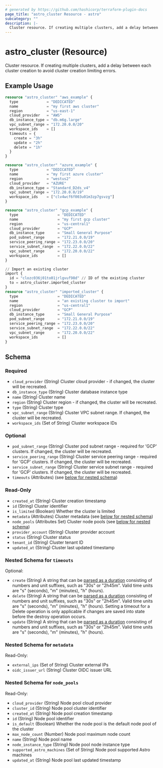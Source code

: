 ```yaml
---
# generated by https://github.com/hashicorp/terraform-plugin-docs
page_title: "astro_cluster Resource - astro"
subcategory: ""
description: |-
  Cluster resource. If creating multiple clusters, add a delay between each cluster creation to avoid cluster creation limiting errors.
---
```


# astro_cluster (Resource)

Cluster resource. If creating multiple clusters, add a delay between each cluster creation to avoid cluster creation limiting errors.

## Example Usage

```terraform
resource "astro_cluster" "aws_example" {
  type             = "DEDICATED"
  name             = "my first aws cluster"
  region           = "us-east-1"
  cloud_provider   = "AWS"
  db_instance_type = "db.m6g.large"
  vpc_subnet_range = "172.20.0.0/20"
  workspace_ids    = []
  timeouts = {
    create = "3h"
    update = "2h"
    delete = "1h"
  }
}

resource "astro_cluster" "azure_example" {
  type             = "DEDICATED"
  name             = "my first azure cluster"
  region           = "westus2"
  cloud_provider   = "AZURE"
  db_instance_type = "Standard_D2ds_v4"
  vpc_subnet_range = "172.20.0.0/19"
  workspace_ids    = ["clv4wcf6f003u01m3zp7gsvzg"]
}

resource "astro_cluster" "gcp_example" {
  type                  = "DEDICATED"
  name                  = "my first gcp cluster"
  region                = "us-central1"
  cloud_provider        = "GCP"
  db_instance_type      = "Small General Purpose"
  pod_subnet_range      = "172.21.0.0/19"
  service_peering_range = "172.23.0.0/20"
  service_subnet_range  = "172.22.0.0/22"
  vpc_subnet_range      = "172.20.0.0/22"
  workspace_ids         = []
}

// Import an existing cluster
import {
  id = "clozc036j01to01jrlgvuf98d" // ID of the existing cluster
  to = astro_cluster.imported_cluster
}
resource "astro_cluster" "imported_cluster" {
  type                  = "DEDICATED"
  name                  = "an existing cluster to import"
  region                = "us-central1"
  cloud_provider        = "GCP"
  db_instance_type      = "Small General Purpose"
  pod_subnet_range      = "172.21.0.0/19"
  service_peering_range = "172.23.0.0/20"
  service_subnet_range  = "172.22.0.0/22"
  vpc_subnet_range      = "172.20.0.0/22"
  workspace_ids         = []
}
```

<!-- schema generated by tfplugindocs -->
## Schema

### Required

- `cloud_provider` (String) Cluster cloud provider - if changed, the cluster will be recreated.
- `db_instance_type` (String) Cluster database instance type
- `name` (String) Cluster name
- `region` (String) Cluster region - if changed, the cluster will be recreated.
- `type` (String) Cluster type
- `vpc_subnet_range` (String) Cluster VPC subnet range. If changed, the cluster will be recreated.
- `workspace_ids` (Set of String) Cluster workspace IDs

### Optional

- `pod_subnet_range` (String) Cluster pod subnet range - required for 'GCP' clusters. If changed, the cluster will be recreated.
- `service_peering_range` (String) Cluster service peering range - required for 'GCP' clusters. If changed, the cluster will be recreated.
- `service_subnet_range` (String) Cluster service subnet range - required for 'GCP' clusters. If changed, the cluster will be recreated.
- `timeouts` (Attributes) (see [below for nested schema](#nestedatt--timeouts))

### Read-Only

- `created_at` (String) Cluster creation timestamp
- `id` (String) Cluster identifier
- `is_limited` (Boolean) Whether the cluster is limited
- `metadata` (Attributes) Cluster metadata (see [below for nested schema](#nestedatt--metadata))
- `node_pools` (Attributes Set) Cluster node pools (see [below for nested schema](#nestedatt--node_pools))
- `provider_account` (String) Cluster provider account
- `status` (String) Cluster status
- `tenant_id` (String) Cluster tenant ID
- `updated_at` (String) Cluster last updated timestamp

<a id="nestedatt--timeouts"></a>
### Nested Schema for `timeouts`

Optional:

- `create` (String) A string that can be [parsed as a duration](https://pkg.go.dev/time#ParseDuration) consisting of numbers and unit suffixes, such as "30s" or "2h45m". Valid time units are "s" (seconds), "m" (minutes), "h" (hours).
- `delete` (String) A string that can be [parsed as a duration](https://pkg.go.dev/time#ParseDuration) consisting of numbers and unit suffixes, such as "30s" or "2h45m". Valid time units are "s" (seconds), "m" (minutes), "h" (hours). Setting a timeout for a Delete operation is only applicable if changes are saved into state before the destroy operation occurs.
- `update` (String) A string that can be [parsed as a duration](https://pkg.go.dev/time#ParseDuration) consisting of numbers and unit suffixes, such as "30s" or "2h45m". Valid time units are "s" (seconds), "m" (minutes), "h" (hours).


<a id="nestedatt--metadata"></a>
### Nested Schema for `metadata`

Read-Only:

- `external_ips` (Set of String) Cluster external IPs
- `oidc_issuer_url` (String) Cluster OIDC issuer URL


<a id="nestedatt--node_pools"></a>
### Nested Schema for `node_pools`

Read-Only:

- `cloud_provider` (String) Node pool cloud provider
- `cluster_id` (String) Node pool cluster identifier
- `created_at` (String) Node pool creation timestamp
- `id` (String) Node pool identifier
- `is_default` (Boolean) Whether the node pool is the default node pool of the cluster
- `max_node_count` (Number) Node pool maximum node count
- `name` (String) Node pool name
- `node_instance_type` (String) Node pool node instance type
- `supported_astro_machines` (Set of String) Node pool supported Astro machines
- `updated_at` (String) Node pool last updated timestamp

